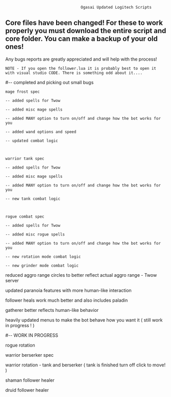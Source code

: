                                      Ogasai Updated Logitech Scripts

## Core files have been changed! For these to work properly you must download the entire script and core folder. You can make a backup of your old ones!

 Any bugs reports are greatly appreciated and will help with the process!

    NOTE - If you open the follower.lua it is probably best to open it with visual studio CODE. There is something odd about it....
#-- completed and picking out small bugs

    mage frost spec

    -- added spells for Twow

    -- added misc mage spells

    -- added MANY option to turn on/off and change how the bot works for you

    -- added wand options and speed

    -- updated combat logic



    warrior tank spec
  
    -- added spells for Twow

    -- added misc mage spells

    -- added MANY option to turn on/off and change how the bot works for you

    -- new tank combat logic



    rogue combat spec
    
    -- added spells for Twow

    -- added misc rogue spells

    -- added MANY option to turn on/off and change how the bot works for you

    -- new rotation mode combat logic

    -- new grinder mode combat logic




reduced aggro range circles to better reflect actual aggro range - Twow server

updated paranoia features with more human-like interaction

follower heals work much better and also includes paladin

gatherer better reflects human-like behavior

heavily updated menus to make the bot behave how you want it ( still work in progress ! )



#-- WORK IN PROGRESS 

rogue rotation

warrior berserker spec

warrior rotation - tank and berserker ( tank is finished turn off click to move! )

shaman follower healer

druid follower healer
